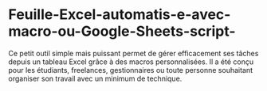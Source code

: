 # Feuille-Excel-automatis-e-avec-macro-ou-Google-Sheets-script-
Ce petit outil simple mais puissant permet de gérer efficacement ses tâches depuis un tableau Excel grâce à des macros personnalisées. Il a été conçu pour les étudiants, freelances, gestionnaires ou toute personne souhaitant organiser son travail avec un minimum de technique.
